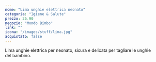 ```yaml
---
nome: "Lima unghie elettrica neonato"
categoria: "Igiene & Salute"
prezzo: 25.90
negozio: "Mondo Bimbo"
link: ""
icona: "/images/stuff/lima.jpg"
acquistato: false
---
```


Lima unghie elettrica per neonato, sicura e delicata per tagliare le unghie del bambino.
